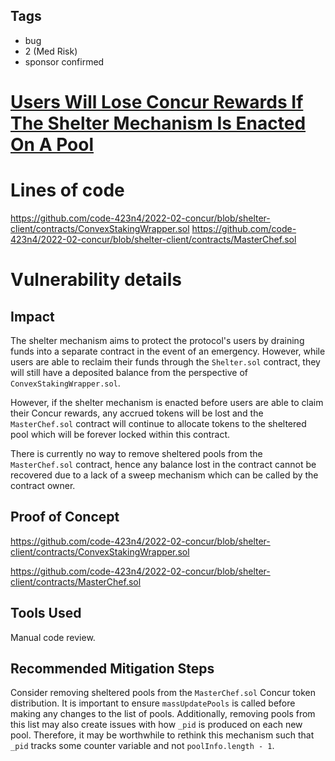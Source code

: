 ## Tags

- bug
- 2 (Med Risk)
- sponsor confirmed

# [Users Will Lose Concur Rewards If The Shelter Mechanism Is Enacted On A Pool](https://github.com/code-423n4/2022-02-concur-findings/issues/116) 

# Lines of code

https://github.com/code-423n4/2022-02-concur/blob/shelter-client/contracts/ConvexStakingWrapper.sol
https://github.com/code-423n4/2022-02-concur/blob/shelter-client/contracts/MasterChef.sol


# Vulnerability details

## Impact

The shelter mechanism aims to protect the protocol's users by draining funds into a separate contract in the event of an emergency. However, while users are able to reclaim their funds through the `Shelter.sol` contract, they will still have a deposited balance from the perspective of `ConvexStakingWrapper.sol`.

However, if the shelter mechanism is enacted before users are able to claim their Concur rewards, any accrued tokens will be lost and the `MasterChef.sol` contract will continue to allocate tokens to the sheltered pool which will be forever locked within this contract.

There is currently no way to remove sheltered pools from the `MasterChef.sol` contract, hence any balance lost in the contract cannot be recovered due to a lack of a sweep mechanism which can be called by the contract owner.

## Proof of Concept

https://github.com/code-423n4/2022-02-concur/blob/shelter-client/contracts/ConvexStakingWrapper.sol

https://github.com/code-423n4/2022-02-concur/blob/shelter-client/contracts/MasterChef.sol

## Tools Used

Manual code review.

## Recommended Mitigation Steps

Consider removing sheltered pools from the `MasterChef.sol` Concur token distribution. It is important to ensure `massUpdatePools` is called before making any changes to the list of pools. Additionally, removing pools from this list may also create issues with how `_pid` is produced on each new pool. Therefore, it may be worthwhile to rethink this mechanism such that `_pid` tracks some counter variable and not `poolInfo.length - 1`.

